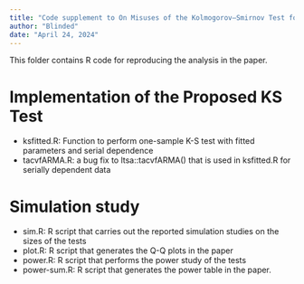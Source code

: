 ```yaml
---
title: "Code supplement to On Misuses of the Kolmogorov–Smirnov Test for One-Sample Goodness-of-Fit"
author: "Blinded"
date: "April 24, 2024"
---
```


This folder contains R code for reproducing the analysis in the paper.

# Implementation of the Proposed KS Test

+ ksfitted.R: Function to perform one-sample K-S test with fitted parameters and serial dependence
+ tacvfARMA.R: a bug fix to ltsa::tacvfARMA() that is used in ksfitted.R for serially dependent data

# Simulation study

+ sim.R: R script that carries out the reported simulation studies on the sizes of the tests
+ plot.R: R script that generates the Q-Q plots in the paper
+ power.R: R script that performs the power study of the tests
+ power-sum.R: R script that generates the power table in the paper.

